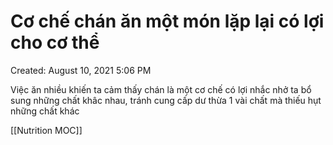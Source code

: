 ---
---

# Cơ chế chán ăn một món lặp lại có lợi cho cơ thể

Created: August 10, 2021 5:06 PM

Việc ăn nhiều khiến ta cảm thấy chán là một cơ chế có lợi nhắc nhở ta bổ sung những chất khâc nhau, tránh cung cấp dư thừa 1 vài chất mà thiếu hụt những chất khác

[[Nutrition MOC]]